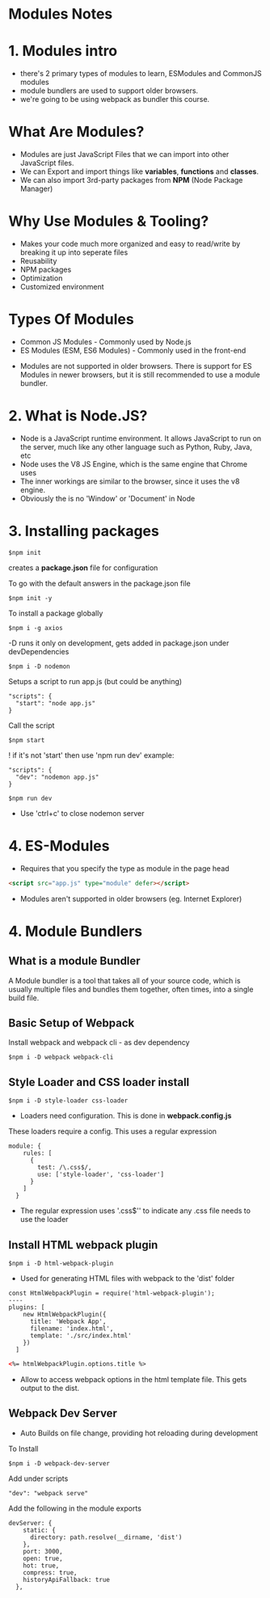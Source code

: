 # Modules Notes

# 1. Modules intro
  - there's 2 primary types of modules to learn, ESModules and CommonJS modules
  - module bundlers are used to support older browsers.
  - we're going to be using webpack as bundler this course.

# What Are Modules?
- Modules are just JavaScript Files that we can import into other JavaScript files.
- We can Export and import things like **variables**, **functions** and **classes**.
- We can also import 3rd-party packages from **NPM** (Node Package Manager)

# Why Use Modules & Tooling?
- Makes your code much more organized and easy to read/write by breaking it up into seperate files
- Reusability
- NPM packages
- Optimization
- Customized environment

# Types Of Modules
- Common JS Modules - Commonly used by Node.js
- ES Modules (ESM, ES6 Modules) - Commonly used in the front-end

* Modules are not supported in older browsers. There is support for ES Modules in newer browsers, but it is still recommended to use a module bundler.

# 2. What is Node.JS?
- Node is a JavaScript runtime environment. It allows JavaScript to run on the server, much like any other language such as Python, Ruby, Java, etc
- Node uses the V8 JS Engine, which is the same engine that Chrome uses
- The inner workings are similar to the browser, since it uses the v8 engine. 
- Obviously the is no 'Window' or 'Document' in Node

# 3. Installing packages
``` JS Terminal
$npm init
```
creates a **package.json** file for configuration

To go with the default answers in the package.json file
``` JS Terminal
$npm init -y
```

To install a package globally
``` JS Terminal
$npm i -g axios
```

-D runs it only on development, gets added in package.json under devDependencies
``` JS Terminal
$npm i -D nodemon
```

Setups a script to run app.js (but could be anything)
``` JS package.json
"scripts": {
  "start": "node app.js"
}
```
Call the script
``` JS Terminal
$npm start
```

! if it's not 'start' then use 'npm run dev'
example:
``` JS package.json
"scripts": {
  "dev": "nodemon app.js"
}
```

``` JS Terminal
$npm run dev
```
- Use 'ctrl+c' to close nodemon server

# 4. ES-Modules
- Requires that you specify the type as module in the page head
``` HTML
<script src="app.js" type="module" defer></script>
```
- Modules aren't supported in older browsers (eg. Internet Explorer)


# 4. Module Bundlers
## What is a module Bundler
A Module bundler is a tool that takes all of your source code, which is usually multiple files and bundles them together, often times, into a single build file.

## Basic Setup of Webpack
Install webpack and webpack cli - as dev dependency
``` JS Terminal
$npm i -D webpack webpack-cli
```

## Style Loader and CSS loader install
``` JS Terminal
$npm i -D style-loader css-loader
```
- Loaders need configuration. This is done in **webpack.config.js**

These loaders require a config. This uses a regular expression
``` JS webpack.config.js
module: {
    rules: [
      {
        test: /\.css$/,                  
        use: ['style-loader', 'css-loader']
      }
    ]
  }
```
- The regular expression uses '\.css$'' to indicate any .css file needs to use the loader

## Install HTML webpack plugin
```JS Terminal
$npm i -D html-webpack-plugin
```
- Used for generating HTML files with webpack to the 'dist' folder

```JS webpack.config.js
const HtmlWebpackPlugin = require('html-webpack-plugin');
----
plugins: [
    new HtmlWebpackPlugin({
      title: 'Webpack App',
      filename: 'index.html',
      template: './src/index.html'
    })
  ]
```

``` HTML
<%= htmlWebpackPlugin.options.title %> 
```
- Allow to access webpack options in the html template file. This gets output to the dist.

## Webpack Dev Server
- Auto Builds on file change, providing hot reloading during development

To Install
``` JS Terminal
$npm i -D webpack-dev-server
```

Add under scripts
``` JS package.json
"dev": "webpack serve"
```

Add the following in the module exports
``` JS webpack.config.js
devServer: {
    static: {
      directory: path.resolve(__dirname, 'dist')
    },
    port: 3000,
    open: true,
    hot: true,
    compress: true,
    historyApiFallback: true
  },
```




